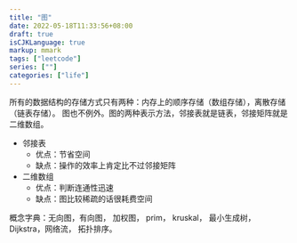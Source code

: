 ```yaml
---
title: "图"
date: 2022-05-18T11:33:56+08:00
draft: true
isCJKLanguage: true
markup: mmark
tags: ["leetcode"]
series: [""]
categories: ["life"]
---
```


所有的数据结构的存储方式只有两种：内存上的顺序存储（数组存储），离散存储（链表存储）。
图也不例外。图的两种表示方法，邻接表就是链表，邻接矩阵就是二维数组。
+ 邻接表
    + 优点：节省空间
    + 缺点：操作的效率上肯定比不过邻接矩阵
+ 二维数组
    + 优点：判断连通性迅速
    + 缺点：图比较稀疏的话很耗费空间

概念字典：无向图，有向图， 加权图， prim， kruskal， 最小生成树，Dijkstra，网络流， 拓扑排序。

```golang



```